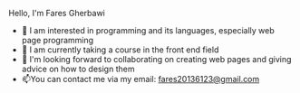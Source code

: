 Hello, I'm Fares Gherbawi
- 👀 I am interested in programming and its languages, especially web page programming
- 🌱 I am currently taking a course in the front end field
- 💞️ I'm looking forward to collaborating on creating web pages and giving advice on how to design them
- 📫You can contact me via my email: fares20136123@gmail.com
